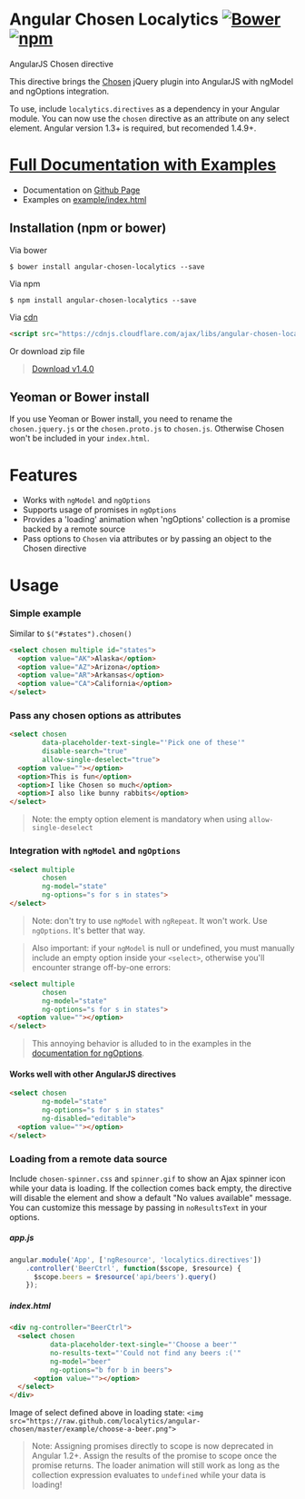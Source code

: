 Angular Chosen Localytics [![Bower](https://img.shields.io/bower/v/angular-chosen-localytics.svg)](https://github.com/leocaseiro/angular-chosen) [![npm](https://img.shields.io/npm/v/angular-chosen-localytics.svg)](https://www.npmjs.com/package/angular-chosen-localytics)
==============

AngularJS Chosen directive

This directive brings the [Chosen](http://harvesthq.github.com/chosen/) jQuery plugin
into AngularJS with ngModel and ngOptions integration.

To use, include `localytics.directives` as a dependency in your Angular module.  You can now
use the `chosen` directive as an attribute on any select element.  Angular version 1.3+ is required, but recomended 1.4.9+.

# [Full Documentation with Examples](http://leocaseiro.github.io/angular-chosen/)
* Documentation on [Github Page](http://leocaseiro.github.io/angular-chosen/)
* Examples on [example/index.html](http://htmlpreview.github.io/?https://github.com/leocaseiro/angular-chosen/blob/master/example/index.html)



## Installation (npm or bower)

Via bower

    $ bower install angular-chosen-localytics --save

Via npm

    $ npm install angular-chosen-localytics --save


Via [cdn](https://cdnjs.com/libraries/angular-chosen-localytics)
```html
<script src="https://cdnjs.cloudflare.com/ajax/libs/angular-chosen-localytics/1.4.0/angular-chosen.min.js"></script>
```

    

Or download zip file
> [Download v1.4.0](https://github.com/leocaseiro/angular-chosen/archive/1.4.0.zip)




## Yeoman or Bower install
If you use Yeoman or Bower install, you need to rename the `chosen.jquery.js` or the `chosen.proto.js` to `chosen.js`. Otherwise Chosen won't be included in your `index.html`.

# Features
  * Works with `ngModel` and `ngOptions`
  * Supports usage of promises in `ngOptions`
  * Provides a 'loading' animation when 'ngOptions' collection is a promise backed by a remote source
  * Pass options to `Chosen` via attributes or by passing an object to the Chosen directive

# Usage

### Simple example
Similar to `$("#states").chosen()`

```html
<select chosen multiple id="states">
  <option value="AK">Alaska</option>
  <option value="AZ">Arizona</option>
  <option value="AR">Arkansas</option>
  <option value="CA">California</option>
</select>
```

### Pass any chosen options as attributes

```html
<select chosen
        data-placeholder-text-single="'Pick one of these'"
        disable-search="true"
        allow-single-deselect="true">
  <option value=""></option>
  <option>This is fun</option>
  <option>I like Chosen so much</option>
  <option>I also like bunny rabbits</option>
</select>
```
> Note: the empty option element is mandatory when using `allow-single-deselect`

### Integration with `ngModel` and `ngOptions`

```html
<select multiple
        chosen
        ng-model="state"
        ng-options="s for s in states">
</select>
```

> Note: don't try to use `ngModel` with `ngRepeat`.  It won't work.  Use `ngOptions`.  It's better that way.

> Also important: if your `ngModel` is null or undefined, you must manually include an empty option inside your `<select>`, otherwise you'll encounter strange off-by-one errors:

```html
<select multiple
        chosen
        ng-model="state"
        ng-options="s for s in states">
  <option value=""></option>
</select>
```

> This annoying behavior is alluded to in the examples in the [documentation for ngOptions](http://docs.angularjs.org/api/ng.directive:select).

#### Works well with other AngularJS directives

```html
<select chosen
        ng-model="state"
        ng-options="s for s in states"
        ng-disabled="editable">
  <option value=""></option>
</select>
```

### Loading from a remote data source
Include `chosen-spinner.css` and `spinner.gif` to show an Ajax spinner icon while your data is loading.  If the collection comes back empty, the directive will disable the element and show a default
"No values available" message.  You can customize this message by passing in `noResultsText` in your options.

##### app.js
```js
angular.module('App', ['ngResource', 'localytics.directives'])
    .controller('BeerCtrl', function($scope, $resource) {
      $scope.beers = $resource('api/beers').query()
    });
```

##### index.html
```html
<div ng-controller="BeerCtrl">
  <select chosen
          data-placeholder-text-single="'Choose a beer'"
          no-results-text="'Could not find any beers :('"
          ng-model="beer"
          ng-options="b for b in beers">
      <option value=""></option>
  </select>
</div>
```

Image of select defined above in loading state:
`<img src="https://raw.github.com/localytics/angular-chosen/master/example/choose-a-beer.png">`

> Note: Assigning promises directly to scope is now deprecated in Angular 1.2+.  Assign the results of the promise to scope
once the promise returns.  The loader animation will still work as long as the collection expression
evaluates to `undefined` while your data is loading!
